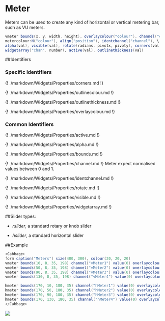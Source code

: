 # Meter

Meters can be used to create any kind of horizontal or vertical metering bar, such as VU meters. 


```csharp
vmeter bounds(x, y, width, height), overlaycolour("colour"), channel("chan") \
metercolour:N("colour"), align("position"), identchannel("channel"), \
alpha(val), visible(val), rotate(radians, pivotx, pivoty), corners(val)\
widgetarray("chan", number), active(val), outlinethickness(val)
```
<!--(End of syntax)/-->

##Identifiers

### Specific Identifiers

{! ./markdown/Widgets/Properties/corners.md !} 

{! ./markdown/Widgets/Properties/outlinecolour.md !}  

{! ./markdown/Widgets/Properties/outlinethickness.md !}  

{! ./markdown/Widgets/Properties/overlaycolour.md !} 


### Common Identifiers

{! ./markdown/Widgets/Properties/active.md !}  

{! ./markdown/Widgets/Properties/alpha.md !} 

{! ./markdown/Widgets/Properties/bounds.md !}   

{! ./markdown/Widgets/Properties/channel.md !}  Meter expect normalised values between 0 and 1.
 
{! ./markdown/Widgets/Properties/identchannel.md !}  

{! ./markdown/Widgets/Properties/rotate.md !}    

{! ./markdown/Widgets/Properties/visible.md !}  
 
{! ./markdown/Widgets/Properties/widgetarray.md !}  

##Slider types:

* *rslider*, a standard rotary or knob slider

* *hslider*, a standard horizontal slider

<!--(End of identifiers)/-->

##Example
```csharp
<Cabbage>
form caption("Meters") size(400, 300), colour(20, 20, 20)
vmeter bounds(10, 8, 35, 198) channel("vMeter1") value(0) overlaycolour(70, 53, 53, 255) metercolour:0(0, 255, 0, 255) metercolour:1(0, 103, 171, 255) metercolour:2(23, 0, 123, 255) outlinethickness(4) 
vmeter bounds(50, 8, 35, 198) channel("vMeter2") value(0) overlaycolour(70, 53, 53, 255) metercolour:0(0, 255, 0, 255) metercolour:1(0, 103, 171, 255) metercolour:2(23, 0, 123, 255) outlinethickness(4) 
vmeter bounds(90, 8, 35, 198) channel("vMeter3") value(0) overlaycolour(70, 53, 53, 255) metercolour:0(0, 255, 0, 255) metercolour:1(0, 103, 171, 255) metercolour:2(23, 0, 123, 255) outlinethickness(4) 
vmeter bounds(130, 8, 35, 198) channel("vMeter4") value(0) overlaycolour(70, 53, 53, 255) metercolour:0(0, 255, 0, 255) metercolour:1(0, 103, 171, 255) metercolour:2(23, 0, 123, 255) outlinethickness(4) 

hmeter bounds(170, 10, 180, 35) channel("hMeter1") value(0) overlaycolour(70, 53, 53, 255) metercolour:0(0, 255, 0, 255) metercolour:1(0, 103, 171, 255) metercolour:2(23, 0, 123, 255) outlinethickness(4) 
hmeter bounds(170, 50, 180, 35) channel("hMeter2") value(0) overlaycolour(70, 53, 53, 255) metercolour:0(0, 255, 0, 255) metercolour:1(0, 103, 171, 255) metercolour:2(23, 0, 123, 255) outlinethickness(4) 
hmeter bounds(170, 90, 180, 35) channel("hMeter3") value(0) overlaycolour(70, 53, 53, 255) metercolour:0(0, 255, 0, 255) metercolour:1(0, 103, 171, 255) metercolour:2(23, 0, 123, 255) outlinethickness(4) 
hmeter bounds(170, 130, 180, 35) channel("hMeter4") value(0) overlaycolour(70, 53, 53, 255) metercolour:0(0, 255, 0, 255) metercolour:1(0, 103, 171, 255) metercolour:2(23, 0, 123, 255) outlinethickness(4) 
</Cabbage>
```

![](../images/metersEample.png)